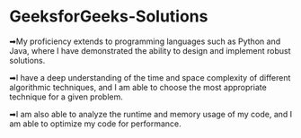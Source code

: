 # GeeksforGeeks-Solutions
➡My proficiency extends to programming languages such as Python and Java, where I have demonstrated the ability to design and implement robust solutions. 

➡I have a deep understanding of the time and space complexity of different algorithmic techniques, and I am able to choose the most appropriate technique for a given problem. 

➡I am also able to analyze the runtime and memory usage of my code, and I am able to optimize my code for performance.

